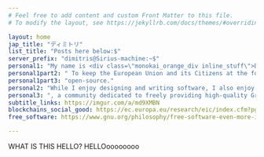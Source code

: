 ```yaml
---
# Feel free to add content and custom Front Matter to this file.
# To modify the layout, see https://jekyllrb.com/docs/themes/#overriding-theme-defaults

layout: home
jap_title: "ディミトリ"
list_title: "Posts here below:$"
server_prefix: "dimitris@Sirius-machine:~$"
personal1: "My name is <div class=\"monokai_orange_div inline_stuff\">Dimitris Sfounis</div>, and this is my personal page. I'm a 26-year-old programmer based in Groningen, Netherlands & Athens, Greece. My cryptography and DLT/Blockchain work adheres to "
personal1part2: " To keep the European Union and its Citizens at the forefront of modern technological advancement. My work is also strictly "
personal1part3: "open-source."
personal2: "While I enjoy designing and writing software, I also enjoy tinkering with physical stuff such as mechanical keyboards, lockout equipment, and old japanese fuel-injected motors. I'm also a huge film enthusiast - in Groningen, we also maintain the "
personal3: ", a community dedicated to freely providing high-quality Greek & English subtitles to valuable works of forgotten European cinema."
subtitle_links: https://imgur.com/a/md9XMBN
blockchains_social_good: https://ec.europa.eu/research/eic/index.cfm?pg=prizes_blockchains
free_software: https://www.gnu.org/philosophy/free-software-even-more-important.html

---
```


WHAT IS THIS HELLO?
HELLOoooooooo

